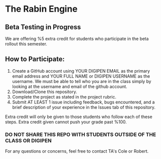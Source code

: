 # The Rabin Engine

## Beta Testing in Progress
We are offering %5 extra credit for students who participate in the beta rollout this semester.

## How to Participate:
1. Create a GitHub account using YOUR DIGIPEN EMAIL as the primary email address and YOUR FULL NAME or DIGIPEN USERNAME as the username. We must be able to tell who you are in the class simply by looking at the username and email of the github account.
2. Download/Clone this repository.
3. Complete the project as stated in the project rubric.
4. Submit AT LEAST 1 issue including feedback, bugs encountered, and a brief description of your experience in the Issues tab of this repository.

Extra credit will only be given to those students who follow each of these steps.
Extra credit given cannot push your grade past %100. 

### DO NOT SHARE THIS REPO WITH STUDENTS OUTSIDE OF THE CLASS OR DIGIPEN

For any questions or concerns, feel free to contact TA's Cole or Robert.
